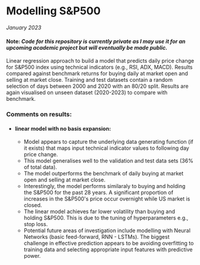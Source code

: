 # Modelling S&P500
_January 2023_
#### Note: _Code for this repository is currently private as I may use it for an upcoming academic project but will eventually be made public._

Linear regression approach to build a model that predicts daily price change for S&P500 index using technical indicators (e.g., RSI, ADX, MACD). Results compared against benchmark returns for buying daily at market open and selling at market close. Training and test datasets contain a random selection of days between 2000 and 2020 with an 80/20 split. Results are again visualised on unseen dataset (2020-2023) to compare with benchmark.

### Comments on results:
- #### linear model with no basis expansion:
  - Model appears to capture the underlying data generating function (if it exists) that maps input technical indicator values to following day price change.
  - This model generalises well to the validation and test data sets (36% of total data).
  - The model outperforms the benchmark of daily buying at market open and selling at market close.
  - Interestingly, the model performs similaraly to buying and holding the S&P500 for the past 28 years. A significant proportion of increases in the S&P500's price occur overnight while US market is closed.
  - The linear model achieves far lower volatility than buying and holding S&P500. This is due to the tuning of hyperparameters e.g., stop loss.
  - Potential future areas of investigation include modelling with Neural Networks (basic feed-forward, RNN - LSTMs). The biggest challenge in effective prediction appears to be avoiding overfitting to training data and selecting appropriate input features with predictive power.
